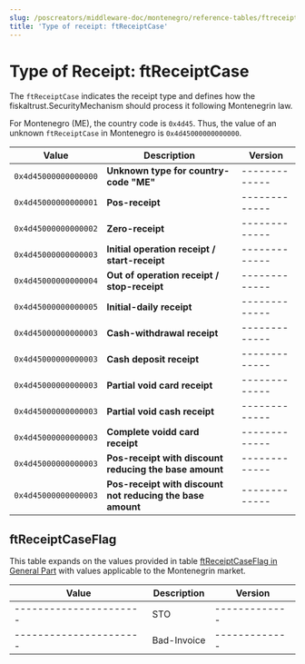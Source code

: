 ```yaml
---
slug: /poscreators/middleware-doc/montenegro/reference-tables/ftreceiptcase
title: 'Type of receipt: ftReceiptCase'
---
```


# Type of Receipt: ftReceiptCase

The `ftReceiptCase` indicates the receipt type and defines how the fiskaltrust.SecurityMechanism should process it following Montenegrin law.

For Montenegro (ME), the country code is `0x4d45`. Thus, the value of an unknown `ftReceiptCase` in Montenegro is `0x4d45000000000000`.

| **Value**            | **Description**                             | **Version** |
|----------------------|---------------------------------------------|-------------|
|`0x4d45000000000000`  |**Unknown type for country-code "ME"**       |-------------|
|`0x4d45000000000001`  |**Pos-receipt**                              |-------------|
|`0x4d45000000000002`  |**Zero-receipt**                             |-------------|
|`0x4d45000000000003`  |**Initial operation receipt / start-receipt**|-------------|
|`0x4d45000000000004`  |**Out of operation receipt / stop-receipt**  |-------------|
|`0x4d45000000000005`  |**Initial-daily receipt**                    |-------------|
|`0x4d45000000000003`  |**Cash-withdrawal receipt**                  |-------------|
|`0x4d45000000000003`  |**Cash deposit receipt**                     |-------------|
|`0x4d45000000000003`  |**Partial void card receipt**                |-------------|
|`0x4d45000000000003`  |**Partial void cash receipt**                |-------------|
|`0x4d45000000000003`  |**Complete voidd card receipt**              |-------------|
|`0x4d45000000000003`  |**Pos-receipt with discount reducing the base amount**|-------------|
|`0x4d45000000000003`  |**Pos-receipt with discount not reducing the base amount**|-------------|


## ftReceiptCaseFlag
This table expands on the values provided in table [ftReceiptCaseFlag in General Part](../../general/reference-tables/reference-tables.md#ftreceiptcaseflag) with values applicable to the Montenegrin market.

| **Value**            | **Description**                             | **Version** |
|----------------------|---------------------------------------------|-------------|
|----------------------|STO                                          |-------------|
|----------------------|Bad-Invoice                                  |-------------|
